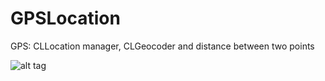 GPSLocation
===========

GPS: CLLocation manager, CLGeocoder and distance between two points

![alt tag](https://raw.github.com/Nubaslon/GPSLocation/blob/master/Example.png)
